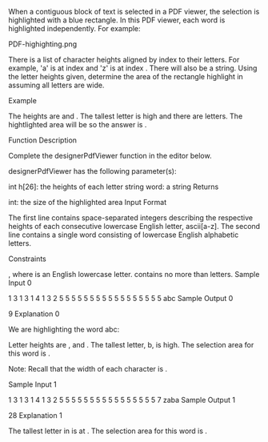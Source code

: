 When a contiguous block of text is selected in a PDF viewer, the selection is highlighted with a blue rectangle. In this PDF viewer, each word is highlighted independently. For example:

PDF-highighting.png

There is a list of  character heights aligned by index to their letters. For example, 'a' is at index  and 'z' is at index . There will also be a string. Using the letter heights given, determine the area of the rectangle highlight in  assuming all letters are  wide.

Example
 

The heights are  and . The tallest letter is  high and there are  letters. The hightlighted area will be  so the answer is .

Function Description

Complete the designerPdfViewer function in the editor below.

designerPdfViewer has the following parameter(s):

int h[26]: the heights of each letter
string word: a string
Returns

int: the size of the highlighted area
Input Format

The first line contains  space-separated integers describing the respective heights of each consecutive lowercase English letter, ascii[a-z].
The second line contains a single word consisting of lowercase English alphabetic letters.

Constraints

, where  is an English lowercase letter.
 contains no more than  letters.
Sample Input 0

1 3 1 3 1 4 1 3 2 5 5 5 5 5 5 5 5 5 5 5 5 5 5 5 5 5
abc
Sample Output 0

9
Explanation 0

We are highlighting the word abc:

Letter heights are ,  and . The tallest letter, b, is  high. The selection area for this word is .

Note: Recall that the width of each character is .

Sample Input 1

1 3 1 3 1 4 1 3 2 5 5 5 5 5 5 5 5 5 5 5 5 5 5 5 5 7
zaba
Sample Output 1

28
Explanation 1

The tallest letter in  is  at . The selection area for this word is .